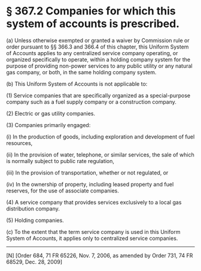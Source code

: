 # § 367.2   Companies for which this system of accounts is prescribed.

(a) Unless otherwise exempted or granted a waiver by Commission rule or order pursuant to §§ 366.3 and 366.4 of this chapter, this Uniform System of Accounts applies to any centralized service company operating, or organized specifically to operate, within a holding company system for the purpose of providing non-power services to any public utility or any natural gas company, or both, in the same holding company system.


(b) This Uniform System of Accounts is not applicable to:


(1) Service companies that are specifically organized as a special-purpose company such as a fuel supply company or a construction company.


(2) Electric or gas utility companies.


(3) Companies primarily engaged:


(i) In the production of goods, including exploration and development of fuel resources,


(ii) In the provision of water, telephone, or similar services, the sale of which is normally subject to public rate regulation,


(iii) In the provision of transportation, whether or not regulated, or


(iv) In the ownership of property, including leased property and fuel reserves, for the use of associate companies.


(4) A service company that provides services exclusively to a local gas distribution company.


(5) Holding companies.


(c) To the extent that the term service company is used in this Uniform System of Accounts, it applies only to centralized service companies.



---

[N] [Order 684, 71 FR 65226, Nov. 7, 2006, as amended by Order 731, 74 FR 68529, Dec. 28, 2009]




